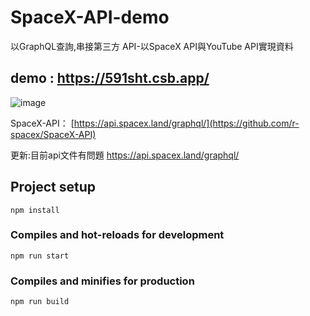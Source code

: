 # SpaceX-API-demo
以GraphQL查詢,串接第三方 API-以SpaceX API與YouTube API實現資料

## demo : https://591sht.csb.app/

![image](https://user-images.githubusercontent.com/60773919/181186328-826823d5-a1d7-44e4-9337-212075938051.png)

SpaceX-API： [https://api.spacex.land/graphql/](https://github.com/r-spacex/SpaceX-API)

更新:目前api文件有問題 https://api.spacex.land/graphql/

## Project setup
```
npm install
```

### Compiles and hot-reloads for development
```
npm run start
```

### Compiles and minifies for production
```
npm run build
```
